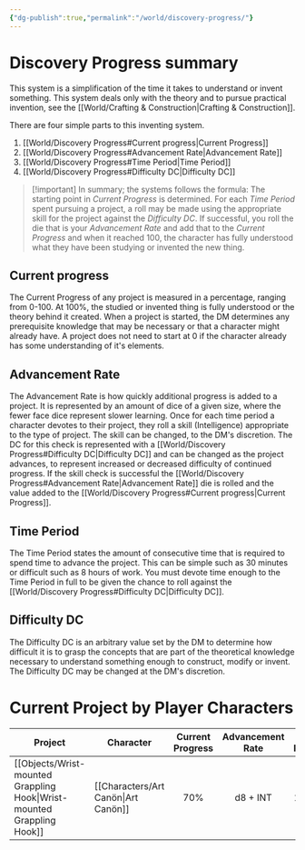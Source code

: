 ```yaml
---
{"dg-publish":true,"permalink":"/world/discovery-progress/"}
---
```



# Discovery Progress summary

This system is a simplification of the time it takes to understand or invent something. This system deals only with the theory and to pursue practical invention, see the [[World/Crafting & Construction\|Crafting & Construction]]. 

There are four simple parts to this inventing system. 
1. [[World/Discovery Progress#Current progress\|Current Progress]]
3. [[World/Discovery Progress#Advancement Rate\|Advancement Rate]]
4. [[World/Discovery Progress#Time Period\|Time Period]]
5. [[World/Discovery Progress#Difficulty DC\|Difficulty DC]]

> [!important] In summary; the systems follows the formula: 
> The starting point in *Current Progress* is determined. For each *Time Period* spent pursuing a project, a roll may be made using the appropriate skill for the project against the *Difficulty DC*. If successful, you roll the die that is your *Advancement Rate* and add that to the *Current Progress* and when it reached 100, the character has fully understood what they have been studying or invented the new thing.

## Current progress

The Current Progress of any project is measured in a percentage, ranging from 0-100. At 100%, the studied or invented thing is fully understood or the theory behind it created. When a project is started, the DM determines any prerequisite knowledge that may be necessary or that a character might already have. A project does not need to start at 0 if the character already has some understanding of it's elements. 

## Advancement Rate

The Advancement Rate is how quickly additional progress is added to a project. It is represented by an amount of dice of a given size, where the fewer face dice represent slower learning. Once for each time period a character devotes to their project, they roll a skill (Intelligence) appropriate to the type of project. The skill can be changed, to the DM's discretion. The DC for this check is represented with a [[World/Discovery Progress#Difficulty DC\|Difficulty DC]] and can be changed as the project advances, to represent increased or decreased difficulty of continued progress. If the skill check is successful the [[World/Discovery Progress#Advancement Rate\|Advancement Rate]] die is rolled and the value added to the [[World/Discovery Progress#Current progress\|Current Progress]]. 

## Time Period

The Time Period states the amount of consecutive time that is required to spend time to advance the project. This can be simple such as 30 minutes or difficult such as 8 hours of work. You must devote time enough to the Time Period in full to be given the chance to roll against the [[World/Discovery Progress#Difficulty DC\|Difficulty DC]].

## Difficulty DC

The Difficulty DC is an arbitrary value set by the DM to determine how difficult it is to grasp the concepts that are part of the theoretical knowledge necessary to understand something enough to construct, modify or invent. The Difficulty DC may be changed at the DM's discretion. 

# Current Project by Player Characters

| Project                          | Character     | Current Progress | Advancement Rate | Time Period | Difficulty DC | Skill                 |
| -------------------------------- | ------------- |:----------------:|:----------------:|:-----------:|:-------------:| --------------------- |
| [[Objects/Wrist-mounted Grappling Hook\|Wrist-mounted Grappling Hook]] | [[Characters/Art Canön\|Art Canön]] |       70%        |     d8 + INT     |   1 hour    |      12       | Arcana (Intelligence) |
